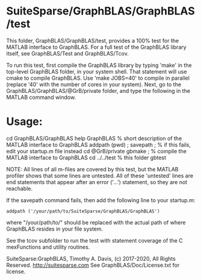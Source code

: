 # SuiteSparse/GraphBLAS/GraphBLAS/test

This folder, GraphBLAS/GraphBLAS/test, provides a 100% test for the MATLAB
interface to GraphBLAS.  For a full test of the GraphBLAS library itself,
see GraphBLAS/Test and GraphBLAS/Tcov.

To run this test, first compile the GraphBLAS library by typing 'make' in the
top-level GraphBLAS folder, in your system shell.  That statement will use
cmake to compile GraphBLAS.  Use 'make JOBS=40' to compile in parallel (replace
'40' with the number of cores in your system).  Next, go to the
GraphBLAS/GraphBLAS/@GrB/private folder, and type the following in the MATLAB
command window.

# Usage:

   cd GraphBLAS/GraphBLAS
   help GraphBLAS      % short description of the MATLAB interface to GraphBLAS
   addpath (pwd) ;
   savepath ;          % if this fails, edit your startup.m file instead
   cd @GrB/private
   gbmake ;            % compile the MATLAB interface to GraphBLAS
   cd ../../test       % this folder
   gbtest

NOTE: All lines of all m-files are covered by this test, but the MATLAB
profiler shows that some lines are untested.  All of these 'untested' lines
are end statements that appear after an error ('...') statement, so they are
not reachable.

If the savepath command fails, then add the following line to your startup.m:

    addpath ('/your/path/to/SuiteSparse/GraphBLAS/GraphBLAS')

where "/your/path/to/" should be replaced with the actual path of where
GraphBLAS resides in your file system.

See the tcov subfolder to run the test with statement coverage of the
C mexFunctions and utility routines.

SuiteSparse:GraphBLAS, Timothy A. Davis, (c) 2017-2020, All Rights Reserved.
http://suitesparse.com   See GraphBLAS/Doc/License.txt for license.

